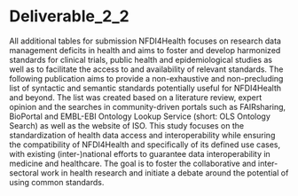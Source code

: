 # Deliverable_2_2
All additional tables for submission
NFDI4Health focuses on research data management deficits in health and aims to foster and develop harmonized standards for clinical trials, public health and epidemiological studies as well as to facilitate the access to and availability of relevant standards. The following publication aims to provide a non-exhaustive and non-precluding list of syntactic and semantic standards potentially useful for NFDI4Health and beyond. The list was created based on a literature review, expert opinion and the searches in community-driven portals such as FAIRsharing, BioPortal and EMBL-EBI Ontology Lookup Service (short: OLS Ontology Search) as well as the website of ISO. This study focuses on the standardization of health data access and interoperability while ensuring the compatibility of NFDI4Health and specifically of its defined use cases, with existing (inter-)national efforts to guarantee data interoperability in medicine and healthcare. The goal is to foster the collaborative and inter-sectoral work in health research and initiate a debate around the potential of using common standards. 
